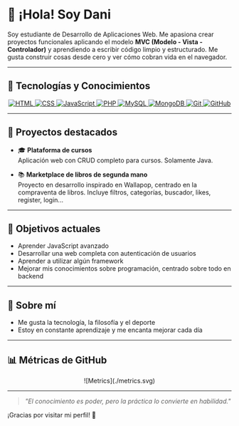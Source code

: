 # 👋 ¡Hola! Soy Dani

Soy estudiante de Desarrollo de Aplicaciones Web. Me apasiona crear proyectos funcionales aplicando el modelo **MVC (Modelo - Vista - Controlador)** y aprendiendo a escribir código limpio y estructurado. Me gusta construir cosas desde cero y ver cómo cobran vida en el navegador.

---

## 🚀 Tecnologías y Conocimientos

<p align="center">
  <a href="https://developer.mozilla.org/en-US/docs/Web/HTML" target="_blank" rel="noopener noreferrer">
    <img src="https://img.shields.io/badge/Code-HTML-orange?style=for-the-badge" alt="HTML"/>
  </a>
  <a href="https://developer.mozilla.org/en-US/docs/Web/CSS" target="_blank" rel="noopener noreferrer">
    <img src="https://img.shields.io/badge/Style-CSS-blue?style=for-the-badge" alt="CSS"/>
  </a>
  <a href="https://developer.mozilla.org/en-US/docs/Web/JavaScript" target="_blank" rel="noopener noreferrer">
    <img src="https://img.shields.io/badge/Language-JavaScript-yellow?style=for-the-badge" alt="JavaScript"/>
  </a>
  <a href="https://www.php.net/" target="_blank" rel="noopener noreferrer">
    <img src="https://img.shields.io/badge/Backend-PHP-purple?style=for-the-badge" alt="PHP"/>
  </a>
  <a href="https://www.mysql.com/" target="_blank" rel="noopener noreferrer">
    <img src="https://img.shields.io/badge/Database-MySQL-lightgrey?style=for-the-badge" alt="MySQL"/>
  </a>
  <a href="https://www.mongodb.com/" target="_blank" rel="noopener noreferrer">
    <img src="https://img.shields.io/badge/NoSQL-MongoDB-brightgreen?style=for-the-badge" alt="MongoDB"/>
  </a>
  <a href="https://git-scm.com/" target="_blank" rel="noopener noreferrer">
    <img src="https://img.shields.io/badge/VersionControl-Git-orange?style=for-the-badge" alt="Git"/>
  </a>
  <a href="https://github.com/" target="_blank" rel="noopener noreferrer">
    <img src="https://img.shields.io/badge/Hosting-GitHub-black?style=for-the-badge" alt="GitHub"/>
  </a>
</p>

---

## 📁 Proyectos destacados

- 🎓 **Plataforma de cursos**  
  Aplicación web con CRUD completo para cursos. Solamente Java.

- 📚 **Marketplace de libros de segunda mano**  
  Proyecto en desarrollo inspirado en Wallapop, centrado en la compraventa de libros. Incluye filtros, categorías, buscador, likes, register, login...

---

## 🎯 Objetivos actuales

- Aprender JavaScript avanzado
- Desarrollar una web completa con autenticación de usuarios
- Aprender a utilizar algún framework
- Mejorar mis conocimientos sobre programación, centrado sobre todo en backend

---

## 🧠 Sobre mí

- Me gusta la tecnología, la filosofía y el deporte
- Estoy en constante aprendizaje y me encanta mejorar cada día

---

## 📊 Métricas de GitHub

<p align="center">
  ![Metrics](./metrics.svg)
</p>

---

> *"El conocimiento es poder, pero la práctica lo convierte en habilidad."*

¡Gracias por visitar mi perfil! 🚀
